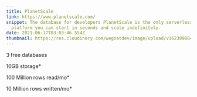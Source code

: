 ```yaml
---
title: PlanetScale
link: https://www.planetscale.com/
snippet: The database for developers PlanetScale is the only serverless database
  platform you can start in seconds and scale indefinitely.
date: 2021-06-17T03:03:46.554Z
thumbnail: https://res.cloudinary.com/wegoatdev/image/upload/v1623898842/freestuffdev/stuff/Screen_Shot_2021-06-17_at_11.00.03_AM.png
---
```

3 free databases

10GB storage*

100 Million rows read/mo*

10 Million rows written/mo*